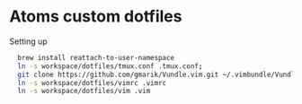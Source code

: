 Atoms custom dotfiles
========

Setting up
```bash
  brew install reattach-to-user-namespace
  ln -s workspace/dotfiles/tmux.conf .tmux.conf;
  git clone https://github.com/gmarik/Vundle.vim.git ~/.vimbundle/Vundle.vim;
  ln -s workspace/dotfiles/vimrc .vimrc
  ln -s workspace/dotfiles/vim .vim
```
